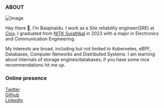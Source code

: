 ### ABOUT

![Image](/balaji.jpeg#center)

 Hey there 👋, I'm Balajinaidu. I work as a Site reliability engineer(SRE) at [Civo](www.civo.com). I graduated from [NITK Surathkal](https://www.nitk.ac.in/) in 2023 with a major in Electronics and Communication Engineering. 
 
 My interests are broad, including but not limited to Kubernetes, eBPF, Databases, Computer Networks and Distributed Systems. I am learning about internals of storage engines/databases, if you have some nice recommendations hit me up.
 
### Online presence

[Twitter](https://twitter.com/ba1ajinaidu)  
[Github](https://github.com/ba1ajinaidu)  
[LinkedIn](https://www.linkedin.com/in/ba1ajinaidu/)


